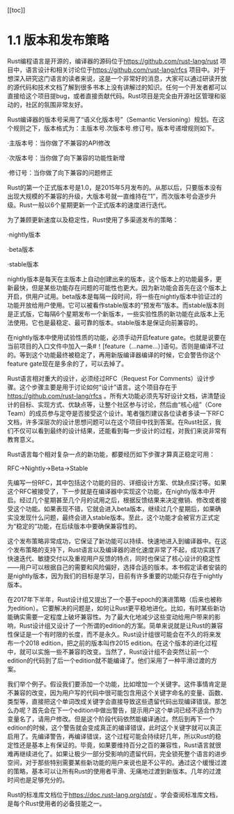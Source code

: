 [[toc]]

# 1.1 版本和发布策略

Rust编程语言是开源的，编译器的源码位于<https://github.com/rust-lang/rust> 项目中，语言设计和相关讨论位于<https://github.com/rust-lang/rfcs> 项目中。对于想深入研究这门语言的读者来说，这是一个非常好的消息，大家可以通过研读开放的源代码和技术文档了解到很多书本上没有讲解过的知识。任何一个开发者都可以直接给这个项目提bug，或者直接贡献代码。Rust项目是完全由开源社区管理和驱动的，社区的氛围非常友好。

Rust编译器的版本号采用了“语义化版本号”（Semantic Versioning）规划。在这个规则之下，版本格式为：主版本号.次版本号.修订号。版本号递增规则如下。

·主版本号：当你做了不兼容的API修改

·次版本号：当你做了向下兼容的功能性新增

·修订号：当你做了向下兼容的问题修正

Rust的第一个正式版本号是1.0，是2015年5月发布的。从那以后，只要版本没有出现大规模的不兼容的升级，大版本号就一直维持在“1”，而次版本号会逐步升级。Rust一般以6个星期更新一个正式版本的速度进行迭代。

为了兼顾更新速度以及稳定性，Rust使用了多渠道发布的策略：

·nightly版本

·beta版本

·stable版本

nightly版本是每天在主版本上自动创建出来的版本，这个版本上的功能最多，更新最快，但是某些功能存在问题的可能性也更大。因为新功能会首先在这个版本上开启，供用户试用。beta版本是每隔一段时间，将一些在nightly版本中验证过的功能开放给用户使用。它可以被看作stable版本的“预发布”版本。而stable版本则是正式版，它每隔6个星期发布一个新版本，一些实验性质的新功能在此版本上无法使用。它也是最稳定、最可靠的版本。stable版本是保证向前兼容的。

在nightly版本中使用试验性质的功能，必须手动开启feature gate。也就是说要在当前项目的入口文件中加入一条#！\[feature（…name…）\]语句。否则是编译不过的。等到这个功能最终被稳定了，再用新版编译器编译的时候，它会警告你这个feature gate现在是多余的了，可以去掉了。

Rust语言相对重大的设计，必须经过RFC（Request For Comments）设计步骤。这个步骤主要是用于讨论如何“设计”语言。这个项目存在于<https://github.com/rust-lang/rfcs> 。所有大功能必须先写好设计文档，讲清楚设计的目标、实现方式、优缺点等，让整个社区参与讨论，然后由“核心组”（Core Team）的成员参与定夺是否接受这个设计。笔者强烈建议各位读者多读一下RFC文档，许多深层次的设计思想问题可以在这个项目中找到答案。在Rust社区，我们不仅可以看到最终的设计结果，还能看到每一步设计的过程，对我们来说非常有教育意义。

Rust语言每个相对复杂一点的新功能，都要经历如下步骤才算真正稳定可用：

RFC→Nightly→Beta→Stable

先编写一份RFC，其中包括这个功能的目的、详细设计方案、优缺点探讨等。如果这个RFC被接受了，下一步就是在编译器中实现这个功能，在nightly版本中开启。经过几个星期甚至几个月的试用之后，根据反馈结果来决定撤销、修改或者接受这个功能。如果表现不错，它就会进入beta版本，继续过几个星期后，如果确实没发现什么问题，最终会进入stable版本。至此，这个功能才会被官方正式定为“稳定的”功能，在后续版本中要确保兼容性的。

这个发布策略非常成功，它保证了新功能可以持续、快速地进入到编译器中。在这个发布策略的支持下，Rust语言以及编译器的进化速度非常了不起，成功实践了快速迭代、敏捷交付以及重视用户反馈的特点，同时也保证了核心设计的稳定性——用户可以根据自己的需要和风险偏好，选择合适的版本。本书假定读者安装的是nightly版本，因为我们的目标是学习，目前有许多重要的功能只存在于nightly版本。

在2017年下半年，Rust设计组又提出了一个基于epoch的演进策略（后来也被称为edition）。它要解决的问题是，如何让Rust更平稳地进化。比如，有时某些新功能确实需要一定程度上破坏兼容性。为了最大化地减少这些变动给用户带来的影响，Rust设计组又设计了一个所谓的edition的方案。简单来说就是让Rust的兼容性保证是一个有时限的长度，而不是永久。Rust设计组很可能会在不久的将来发布一个2018 edition，把之前的版本叫作2015 edition。在这个版本的进化过程中，就可以实施一些不兼容的改变。当然了，Rust设计组不会突然让前一个edition的代码到了后一个edition就不能编译了。他们采用了一种平滑过渡的方案。

我们举个例子。假设我们要添加一个功能，比如增加一个关键字。这件事情肯定是不兼容的改变，因为用户写的代码中很可能包含用这个关键字命名的变量、函数、类型等，直接把这个单词改成关键字会直接导致这些遗留代码出现编译错误。那怎么办呢？首先会在下一个edition中做出警告，提示用户这个单词已经不适合作为变量名了，请用户修改。但是这个阶段代码依然能编译通过。然后到再下一个edition的时候，这个警告就会变成真正的编译错误，此时这个关键字就可以真正启用了。先编译警告，再编译错误，这个过程可能会持续好几年，所以Rust的稳定性还是基本上有保证的。毕竟，如果要维持百分之百的兼容性，Rust语言就很难再继续进化了。如果让极少一部分受影响的遗留代码，完全锁死整个语言的进步空间，对于那些特别需要某些新功能的用户来说也是不公平的。通过这个缓慢过渡的策略，基本可以让所有Rust的使用者平滑、无痛地过渡到新版本。几年的过渡时间也是足够充分的。

Rust的标准库文档位于<https://doc.rust-lang.org/std/> 。学会查阅标准库文档，是每个Rust使用者的必备技能之一。
